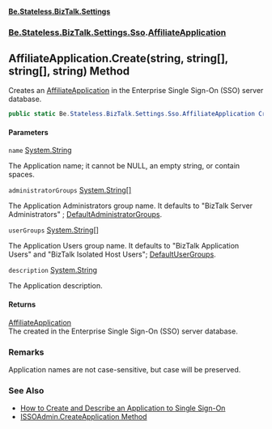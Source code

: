 #### [Be.Stateless.BizTalk.Settings](README.md 'README')
### [Be.Stateless.BizTalk.Settings.Sso](Be.Stateless.BizTalk.Settings.Sso.md 'Be.Stateless.BizTalk.Settings.Sso').[AffiliateApplication](AffiliateApplication.md 'Be.Stateless.BizTalk.Settings.Sso.AffiliateApplication')

## AffiliateApplication.Create(string, string[], string[], string) Method

Creates an [AffiliateApplication](AffiliateApplication.md 'Be.Stateless.BizTalk.Settings.Sso.AffiliateApplication') in the Enterprise Single Sign-On (SSO) server database.

```csharp
public static Be.Stateless.BizTalk.Settings.Sso.AffiliateApplication Create(string name, string[] administratorGroups=null, string[] userGroups=null, string description=null);
```
#### Parameters

<a name='Be.Stateless.BizTalk.Settings.Sso.AffiliateApplication.Create(string,string[],string[],string).name'></a>

`name` [System.String](https://docs.microsoft.com/en-us/dotnet/api/System.String 'System.String')

The Application name; it cannot be NULL, an empty string, or contain spaces.

<a name='Be.Stateless.BizTalk.Settings.Sso.AffiliateApplication.Create(string,string[],string[],string).administratorGroups'></a>

`administratorGroups` [System.String](https://docs.microsoft.com/en-us/dotnet/api/System.String 'System.String')[[]](https://docs.microsoft.com/en-us/dotnet/api/System.Array 'System.Array')

The Application Administrators group name. It defaults to "BizTalk Server Administrators" ; [DefaultAdministratorGroups](AffiliateApplication.DefaultAdministratorGroups.md 'Be.Stateless.BizTalk.Settings.Sso.AffiliateApplication.DefaultAdministratorGroups').

<a name='Be.Stateless.BizTalk.Settings.Sso.AffiliateApplication.Create(string,string[],string[],string).userGroups'></a>

`userGroups` [System.String](https://docs.microsoft.com/en-us/dotnet/api/System.String 'System.String')[[]](https://docs.microsoft.com/en-us/dotnet/api/System.Array 'System.Array')

The Application Users group name. It defaults to "BizTalk Application Users" and "BizTalk Isolated Host Users"; [DefaultUserGroups](AffiliateApplication.DefaultUserGroups.md 'Be.Stateless.BizTalk.Settings.Sso.AffiliateApplication.DefaultUserGroups').

<a name='Be.Stateless.BizTalk.Settings.Sso.AffiliateApplication.Create(string,string[],string[],string).description'></a>

`description` [System.String](https://docs.microsoft.com/en-us/dotnet/api/System.String 'System.String')

The Application description.

#### Returns
[AffiliateApplication](AffiliateApplication.md 'Be.Stateless.BizTalk.Settings.Sso.AffiliateApplication')  
The <seealso cref="T:Be.Stateless.BizTalk.Settings.Sso.AffiliateApplication"/> created in the Enterprise Single Sign-On (SSO) server database.

### Remarks
Application names are not case-sensitive, but case will be preserved.

### See Also
- [How to Create and Describe an Application to Single Sign-On](https://docs.microsoft.com/en-us/biztalk/core/how-to-create-and-describe-an-application-to-single-sign-on 'https://docs.microsoft.com/en-us/biztalk/core/how-to-create-and-describe-an-application-to-single-sign-on')
- [ISSOAdmin.CreateApplication Method](https://github.com/MicrosoftDocs/biztalk-docs/blob/master/technical-reference/issoadmin-createapplication-method.md 'https://github.com/MicrosoftDocs/biztalk-docs/blob/master/technical-reference/issoadmin-createapplication-method.md')
